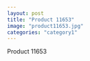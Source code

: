 ```yaml
---
layout: post
title: "Product 11653"
image: "product11653.jpg"
categories: "category1"
---
```

Product 11653
